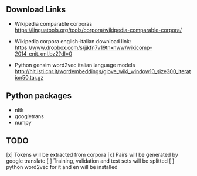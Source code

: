 ## Download Links
* Wikipedia comparable corporas https://linguatools.org/tools/corpora/wikipedia-comparable-corpora/
 
* Wikipedia corpora english-italian download link: https://www.dropbox.com/s/jjkfn7v19tnxnww/wikicomp-2014_enit.xml.bz2?dl=0

* Python gensim word2vec italian language models http://hlt.isti.cnr.it/wordembeddings/glove_wiki_window10_size300_iteration50.tar.gz

## Python packages

* nltk
* googletrans
* numpy

## TODO

[x] Tokens will be extracted from corpora
[x] Pairs will be generated by google translate
[ ] Training, validation and test sets will be splitted
[ ] python word2vec for it and en will be installed 
